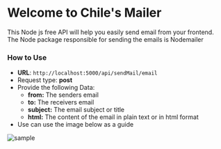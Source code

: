 <h1>Welcome to Chile's Mailer</h1>
<p>
    This Node js free API will help you easily send email from your frontend. The Node package responsible for sending the emails is Nodemailer
</p>

<h3>How to Use</h3>
<ul>
    <li id="copy" ><b>URL</b>: <code id="myInput" >http://localhost:5000/api/sendMail/email</code></li>
    <li>Request type: <b>post</b></li>
    <li>
    Provide the following Data: <br />
    <ul class="pad">
        <li><b>from:</b> <span>The senders email</span></li>
        <li><b>to:</b> <span>The receivers email</span></li>
        <li><b>subject:</b> <span>The email subject or title</span></li>
        <li>
        <b>html:</b> <span>The content of the email in plain text or in html format</span>
        </li>
    </ul>
    </li>
    <li>Use can use the image below as a guide</li>
</ul>
<img loading="lazy" src="mailer.jpg" alt="sample" />
